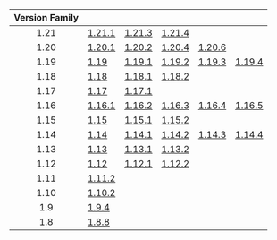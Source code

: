 | Version Family | | | | | |
|:---:|---|---|---|---|---|
| 1.21 | [1.21.1](https://github.com/BaldGang/spigot-build/releases/download/20250207/spigot-1.21.1.jar) | [1.21.3](https://github.com/BaldGang/spigot-build/releases/download/20250207/spigot-1.21.3.jar) | [1.21.4](https://github.com/BaldGang/spigot-build/releases/download/20250207/spigot-1.21.4.jar) | | |
| 1.20 | [1.20.1](https://github.com/BaldGang/spigot-build/releases/download/20250207/spigot-1.20.1.jar) | [1.20.2](https://github.com/BaldGang/spigot-build/releases/download/20250207/spigot-1.20.2.jar) | [1.20.4](https://github.com/BaldGang/spigot-build/releases/download/20250207/spigot-1.20.4.jar) | [1.20.6](https://github.com/BaldGang/spigot-build/releases/download/20250207/spigot-1.20.6.jar) | |
| 1.19 | [1.19](https://github.com/BaldGang/spigot-build/releases/download/20250207/spigot-1.19.jar) | [1.19.1](https://github.com/BaldGang/spigot-build/releases/download/20250207/spigot-1.19.1.jar) | [1.19.2](https://github.com/BaldGang/spigot-build/releases/download/20250207/spigot-1.19.2.jar) | [1.19.3](https://github.com/BaldGang/spigot-build/releases/download/20250207/spigot-1.19.3.jar) | [1.19.4](https://github.com/BaldGang/spigot-build/releases/download/20250207/spigot-1.19.4.jar) |
| 1.18 | [1.18](https://github.com/BaldGang/spigot-build/releases/download/20250207/spigot-1.18.jar) | [1.18.1](https://github.com/BaldGang/spigot-build/releases/download/20250207/spigot-1.18.1.jar) | [1.18.2](https://github.com/BaldGang/spigot-build/releases/download/20250207/spigot-1.18.2.jar) | | |
| 1.17 | [1.17](https://github.com/BaldGang/spigot-build/releases/download/20250207/spigot-1.17.jar) | [1.17.1](https://github.com/BaldGang/spigot-build/releases/download/20250207/spigot-1.17.1.jar) | | | |
| 1.16 | [1.16.1](https://github.com/BaldGang/spigot-build/releases/download/20250207/spigot-1.16.1.jar) | [1.16.2](https://github.com/BaldGang/spigot-build/releases/download/20250207/spigot-1.16.2.jar) | [1.16.3](https://github.com/BaldGang/spigot-build/releases/download/20250207/spigot-1.16.3.jar) | [1.16.4](https://github.com/BaldGang/spigot-build/releases/download/20250207/spigot-1.16.4.jar) | [1.16.5](https://github.com/BaldGang/spigot-build/releases/download/20250207/spigot-1.16.5.jar) |
| 1.15 | [1.15](https://github.com/BaldGang/spigot-build/releases/download/20250207/spigot-1.15.jar) | [1.15.1](https://github.com/BaldGang/spigot-build/releases/download/20250207/spigot-1.15.1.jar) | [1.15.2](https://github.com/BaldGang/spigot-build/releases/download/20250207/spigot-1.15.2.jar) | | |
| 1.14 | [1.14](https://github.com/BaldGang/spigot-build/releases/download/20250207/spigot-1.14.jar) | [1.14.1](https://github.com/BaldGang/spigot-build/releases/download/20250207/spigot-1.14.1.jar) | [1.14.2](https://github.com/BaldGang/spigot-build/releases/download/20250207/spigot-1.14.2.jar) | [1.14.3](https://github.com/BaldGang/spigot-build/releases/download/20250207/spigot-1.14.3.jar) | [1.14.4](https://github.com/BaldGang/spigot-build/releases/download/20250207/spigot-1.14.4.jar) |
| 1.13 | [1.13](https://github.com/BaldGang/spigot-build/releases/download/20250207/spigot-1.13.jar) | [1.13.1](https://github.com/BaldGang/spigot-build/releases/download/20250207/spigot-1.13.1.jar) | [1.13.2](https://github.com/BaldGang/spigot-build/releases/download/20250207/spigot-1.13.2.jar) | | |
| 1.12 | [1.12](https://github.com/BaldGang/spigot-build/releases/download/20250207/spigot-1.12.jar) | [1.12.1](https://github.com/BaldGang/spigot-build/releases/download/20250207/spigot-1.12.1.jar) | [1.12.2](https://github.com/BaldGang/spigot-build/releases/download/20250207/spigot-1.12.2.jar) | | |
| 1.11 | [1.11.2](https://github.com/BaldGang/spigot-build/releases/download/20250207/spigot-1.11.2.jar) | | | | |
| 1.10 | [1.10.2](https://github.com/BaldGang/spigot-build/releases/download/20250207/spigot-1.10.2.jar) | | | | |
| 1.9 | [1.9.4](https://github.com/BaldGang/spigot-build/releases/download/20250207/spigot-1.9.4.jar) | | | | |
| 1.8 | [1.8.8](https://github.com/BaldGang/spigot-build/releases/download/20250207/spigot-1.8.8.jar) | | | | |
